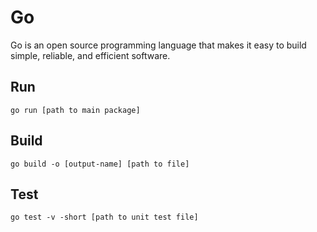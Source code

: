 # Go

Go is an open source programming language that makes it easy to build simple, reliable, and efficient software.

## Run

```console
go run [path to main package]
```

## Build

```console
go build -o [output-name] [path to file]
```

## Test

```console
go test -v -short [path to unit test file]
```
